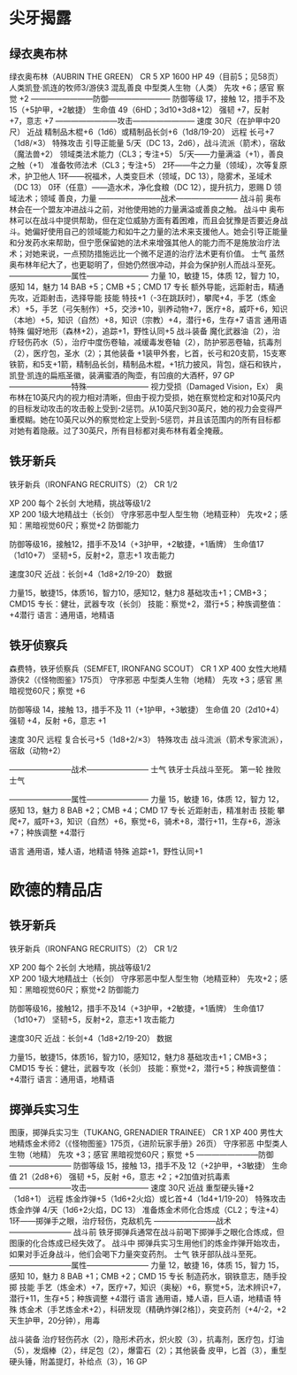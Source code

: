 # 尖牙揭露

## 绿衣奥布林
绿衣奥布林（AUBRIN THE GREEN） CR 5
XP 1600
HP 49（目前5；见58页）
人类凯登·凯连的牧师3/游侠3
混乱善良 中型类人生物（人类）
先攻 +6；感官 察觉 +2
————————防御————————
防御等级 17，接触 12，措手不及 15（+5护甲，+2敏捷）
生命值 49（6HD；3d10+3d8+12）
强韧 +7，反射 +7，意志 +7
————————攻击————————
速度 30尺（在护甲中20尺）
近战 精制品木棍+6（1d6）或精制品长剑+6（1d8/19-20）
远程 长弓+7（1d8/×3）
特殊攻击 引导正能量 5/天（DC 13，2d6），战斗流派（箭术），宿敌（魔法兽+2）
领域类法术能力（CL3；专注+5）
5/天——力量满溢（+1），善良之触（+1）
准备牧师法术（CL3；专注+5）
2环——牛之力量（领域），次等复原术，护卫他人
1环——祝福术，人类变巨术（领域，DC 13），隐雾术，圣域术（DC 13）
0环（任意）——造水术，净化食粮（DC 12），提升抗力，恩赐
D 领域法术；领域 善良，力量
————————战术————————
战斗前 奥布林会在一个盟友冲进战斗之前，对他使用她的力量满溢或善良之触。
战斗中 奥布林可以在战斗中提供帮助，但在定位威胁方面有着困难，而且会犹豫是否要近身战斗。她偏好使用自己的领域能力和如牛之力量的法术来支援他人。她会引导正能量和分发药水来帮助，但宁愿保留她的法术来增强其他人的能力而不是施放治疗法术；对她来说，一点预防措施远比一个微不足道的治疗法术更有价值。
士气 虽然奥布林年纪大了，也更聪明了，但她仍然很冲动，并会为保护别人而战斗至死。
————————属性————————
力量 10，敏捷 15，体质 12，智力 10，感知 14，魅力 14
BAB +5；CMB +5；CMD 17
专长 额外导能，远距射击，精通先攻，近距射击，选择导能
技能 特技+1（-3在跳跃时），攀爬+4，手艺（炼金术）+5，手艺（弓矢制作）+5，交涉+10，驯养动物+7，医疗+8，威吓+6，知识（本地）+5，知识（自然）+8，知识（宗教）+4，潜行+6，生存+7
语言 通用语
特殊 偏好地形（森林+2），追踪+1，野性认同+5
战斗装备 魔化武器油（2），治疗轻伤药水（5），治疗中度伤卷轴，减缓毒发卷轴（2），防护邪恶卷轴，抗毒剂（2），医疗包，圣水（2）；其他装备 +1装甲外套，匕首，长弓和20支箭，15支寒铁箭，和5支+1箭，精制品长剑，精制品木棍，+1抗力披风，背包，燧石和铁片，凯登·凯连的扁瓶圣徽，装满蜜酒的陶壶，有凹痕的大酒杯，97 GP
————————特殊————————
视力受损（Damaged Vision，Ex） 奥布林在10英尺内的视力相对清晰，但由于视力受损，她在察觉检定和对10英尺内的目标发动攻击的攻击骰上受到-2惩罚。从10英尺到30英尺，她的视力会变得严重模糊。她在10英尺以外的察觉检定上受到-5惩罚，并且该范围内的所有目标都对她有着隐蔽。过了30英尺，所有目标都对奥布林有着全掩蔽。

## 铁牙新兵
铁牙新兵（IRONFANG RECRUITS）（2） CR 1/2

XP 200 每个 2长剑
大地精，挑战等级1/2   
XP 200
1级大地精战士（长剑）
守序邪恶中型人型生物（地精亚种）
先攻+2；感知：黑暗视觉60尺；察觉+2
防御能力

防御等级16，接触12，措手不及14（+3护甲，+2敏捷，+1盾牌）
生命值17（1d10+7）
坚韧+5，反射+2，意志+1
攻击能力

速度30尺
近战：长剑+4（1d8+2/19-20）
数据

力量15，敏捷15，体质16，智力10，感知12，魅力8
基础攻击+1；CMB+3；CMD15
专长：健壮，武器专攻（长剑）
技能：察觉+2，潜行+5；种族调整值：+4潜行
语言：通用语，地精语

## 铁牙侦察兵
森费特，铁牙侦察兵（SEMFET, IRONFANG SCOUT） CR 1
XP 400
女性大地精游侠2（《怪物图鉴》175页）
守序邪恶 中型类人生物（地精）
先攻 +3；感官 黑暗视觉60尺；察觉 +6

防御等级 14，接触 13，措手不及 11（+1护甲，+3敏捷）
生命值 20（2d10+4）
强韧 +4，反射 +6，意志 +1

速度 30尺
远程 复合长弓+5（1d8+2/×3）
特殊攻击 战斗流派（箭术专家流派），宿敌（动物+2）

————————战术————————
士气 铁牙士兵战斗至死。
第一轮 挫败士气

————————属性————————
力量 15，敏捷 16，体质 12，智力 12，感知 13，魅力 8
BAB +2；CMB +4；CMD 17
专长 近距射击，精准射击
技能 攀爬+7，威吓+3，知识（自然）+6，察觉+6，骑术+8，潜行+11，生存+6，游泳+7；种族调整 +4潜行

语言 通用语，矮人语，地精语
特殊 追踪+1，野性认同+1

# 欧德的精品店
## 铁牙新兵
铁牙新兵（IRONFANG RECRUITS）（2） CR 1/2

XP 200 每个 2长剑
大地精，挑战等级1/2   
XP 200
1级大地精战士（长剑）
守序邪恶中型人型生物（地精亚种）
先攻+2；感知：黑暗视觉60尺；察觉+2
防御能力

防御等级16，接触12，措手不及14（+3护甲，+2敏捷，+1盾牌）
生命值17（1d10+7）
坚韧+5，反射+2，意志+1
攻击能力

速度30尺
近战：长剑+4（1d8+2/19-20）
数据

力量15，敏捷15，体质16，智力10，感知12，魅力8
基础攻击+1；CMB+3；CMD15
专长：健壮，武器专攻（长剑）
技能：察觉+2，潜行+5；种族调整值：+4潜行
语言：通用语，地精语

## 掷弹兵实习生
图康，掷弹兵实习生（TUKANG, GRENADIER TRAINEE） CR 1
XP 400
男性大地精炼金术师2（《怪物图鉴》175页，《进阶玩家手册》26页）
守序邪恶 中型类人生物（地精）
先攻 +3；感官 黑暗视觉60尺；察觉 +5
————————防御————————
防御等级 15，接触 13，措手不及 12（+2护甲，+3敏捷）
生命值 21（2d8+6）
强韧 +5，反射 +6，意志 +2；+2加值对抗毒素
————————攻击————————
速度 30尺
近战 重型硬头锤+2（1d8+1）
远程 炼金炸弹+5（1d6+2火焰）或匕首+4（1d4+1/19-20）
特殊攻击 炼金炸弹 4/天（1d6+2火焰，DC 13）
准备炼金术师化合炼成（CL2；专注+4）
1环——掷弹手之眼，治疗轻伤，克敌机先
————————战术————————
战斗前 铁牙掷弹兵通常在战斗前喝下掷弹手之眼化合炼成，但图康的化合炼成已经失效了。
战斗中 掷弹兵实习生用他们的炼金炸弹开始攻击，如果对手近身战斗，他们会喝下力量突变药剂。
士气 铁牙部队战斗至死。
————————属性————————
力量 12，敏捷 16，体质 15，智力 15，感知 10，魅力 8
BAB +1；CMB +2；CMD 15
专长 制造药水，钢铁意志，随手投掷
技能 手艺（炼金术）+7，医疗+7，知识（奥秘）+6，察觉+5，法术辨识+7，潜行+11，生存+5；种族调整 +4潜行
语言 通用语，矮人语，巨人语，地精语
特殊 炼金术（手艺炼金术+2），科研发现（精确炸弹[2格]），突变药剂（+4/-2，+2天生护甲，20分钟），用毒

战斗装备 治疗轻伤药水（2），隐形术药水，炽火胶（3），抗毒剂，医疗包，灯油（5），发烟棒（2），绊足包（2），爆雷石（2）；其他装备 皮甲，匕首（3），重型硬头锤，附盖提灯，补给点（3），16 GP